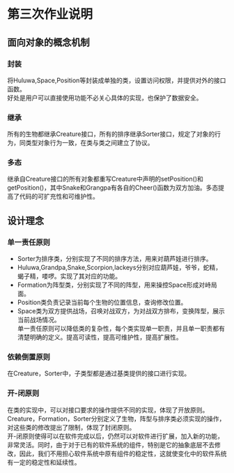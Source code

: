 # 第三次作业说明
## 面向对象的概念机制
### 封装
将Huluwa,Space,Position等封装成单独的类，设置访问权限，并提供对外的接口函数。  
好处是用户可以直接使用功能不必关心具体的实现，也保护了数据安全。
### 继承
所有的生物都继承Creature接口，所有的排序继承Sorter接口，规定了对象的行为，同类型对象行为一致，在类与类之间建立了协议。
### 多态
继承自Creature接口的所有对象都重写Creature中声明的setPosition()和getPosition()，其中Snake和Grangpa有各自的Cheer()函数为双方加油。多态提高了代码的可扩充性和可维护性。

## 设计理念
### 单一责任原则
* Sorter为排序类，分别实现了不同的排序方法，用来对葫芦娃进行排序。
* Huluwa,Grandpa,Snake,Scorpion,lackeys分别对应葫芦娃，爷爷，蛇精，蝎子精，喽啰。实现了其对应的功能。  
* Formation为阵型类，分别实现了不同的阵型，用来操控Space形成对峙局面。
* Position类负责记录当前每个生物的位置信息，查询修改位置。    
* Space类为双方提供战场，召唤对战双方，为对战双方排布，变换阵型，展示当前战场情况。  
单一责任原则可以降低类的复杂性，每个类实现单一职责，并且单一职责都有清楚明确的定义。提高可读性，提高可维护性，提高扩展性。
### 依赖倒置原则
在Creature，Sorter中，子类型都是通过基类提供的接口进行实现。
### 开-闭原则
在类的实现中，可以对接口要求的操作提供不同的实现，体现了开放原则。Creature，Formation，Sorter分别定义了生物，阵型与排序类必须实现的操作，对这些类的修改提出了限制，体现了封闭原则。  
开-闭原则使得可以在软件完成以后，仍然可以对软件进行扩展，加入新的功能，非常灵活。同时，由于对于已有的软件系统的组件，特别是它的抽象底层不去修改，因此，我们不用担心软件系统中原有组件的稳定性，这就使变化中的软件系统有一定的稳定性和延续性。

